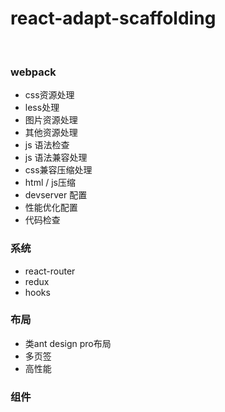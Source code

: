 <!--
 * @Description: 
 * @Author: rodchen
 * @Date: 2021-12-30 14:40:25
 * @LastEditTime: 2022-01-04 11:48:44
 * @LastEditors: rodchen
-->
# react-adapt-scaffolding


<br />

### webpack
* css资源处理
* less处理
* 图片资源处理
* 其他资源处理
* js 语法检查
* js 语法兼容处理
* css兼容压缩处理
* html / js压缩
* devserver 配置
* 性能优化配置
* 代码检查

### 系统
* react-router
* redux
* hooks

### 布局
* 类ant design pro布局
* 多页签
* 高性能

### 组件